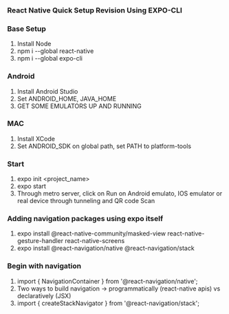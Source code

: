 ### React Native Quick Setup Revision Using EXPO-CLI

### Base Setup
1. Install Node
2. npm i --global react-native
3. npm i --global expo-cli

### Android
1. Install Android Studio
2. Set ANDROID_HOME, JAVA_HOME
3. GET SOME EMULATORS UP AND RUNNING

### MAC
1. Install XCode
2. Set ANDROID_SDK on global path, set PATH to platform-tools

### Start
1. expo init <project_name>
2. expo start
3. Through metro server, click on Run on Android emulato, IOS emulator or real device through tunneling and QR code Scan

### Adding navigation packages using expo itself
1. expo install @react-native-community/masked-view react-native-gesture-handler react-native-screens 
2. expo install @react-navigation/native @react-navigation/stack

### Begin with navigation
1. import { NavigationContainer } from '@react-navigation/native';
2. Two ways to build navigation -> programmatically (react-native apis) vs declaratively (JSX)
3. import { createStackNavigator } from '@react-navigation/stack';

